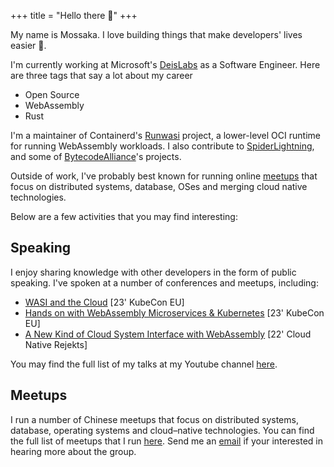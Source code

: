 +++
title = "Hello there 👋"
+++

My name is Mossaka. I love building things that make developers' lives easier 💙.

I'm currently working at Microsoft's [DeisLabs](https://deislabs.io/) as a Software Engineer. Here are three tags that say a lot about my career

- Open Source
- WebAssembly
- Rust

I'm a maintainer of Containerd's [Runwasi](https://github.com/containerd/runwasi) project, a lower-level OCI runtime for running WebAssembly workloads. I also contribute to [SpiderLightning](https://github.com/deislabs/spiderlightning), and some of [BytecodeAlliance](https://bytecodealliance.org/)'s projects.

Outside of work, I've probably best known for running online [meetups](https://github.com/splvm) that focus on distributed systems, database, OSes and merging cloud native technologies.

Below are a few activities that you may find interesting:


## Speaking

I enjoy sharing knowledge with other developers in the form of public speaking. I've spoken at a number of conferences and meetups, including:

- [WASI and the Cloud]((https://youtu.be/5WQRT62V_VU)) [23' KubeCon EU]
- [Hands on with WebAssembly Microservices & Kubernetes](https://youtu.be/LdsyS2cedOw) [23' KubeCon EU]
- [A New Kind of Cloud System Interface with WebAssembly](https://youtu.be/zEPeMN0ZlBM) [22' Cloud Native Rejekts]

You may find the full list of my talks at my Youtube channel [here](https://www.youtube.com/channel/UCKxo2eM8yW3cj42DaXx154Q).
    
## Meetups

I run a number of Chinese meetups that focus on distributed systems, database, operating systems and cloud–native technologies. You can find the full list of meetups that I run [here](https://github.com/splvm). Send me an [email](duibao55328@gmail.com) if your interested in hearing more about the group.



<!-- My name is Mossaka and I'm the author of this theme. I made it to help you present your ideas easier.

We all know how hard is to start something on the web, especially these days. You need to prepare a bunch of stuff, configure them and when that’s done — create the content.

This theme is pretty basic and covers all of the essentials. All you have to do is start typing!

The theme includes:

- **light/dark mode**, depending on your preferences
- great reading experience thanks to [**Inter UI font**](https://rsms.me/inter/), made by [Rasmus Andersson](https://rsms.me/about/)
- nice code highlighting thanks to [**PrismJS**](https://prismjs.com)

So, there you have it... enjoy! -->

